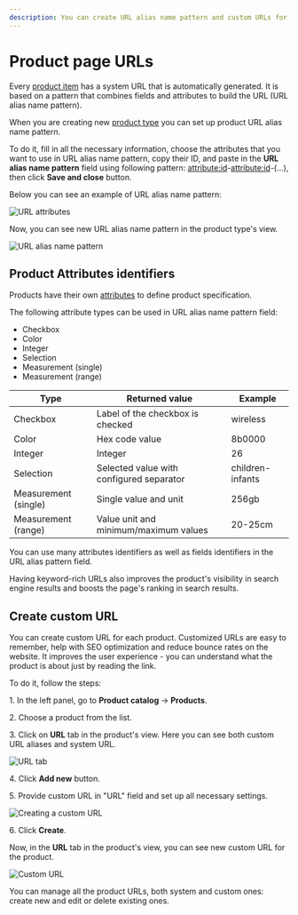 ```yaml
---
description: You can create URL alias name pattern and custom URLs for the Products.
---
```


# Product page URLs

Every [product item](products.md) has a system URL that is automatically generated. It is based on a pattern that combines fields and attributes to build the URL (URL alias name pattern).

When you are creating new [product type](create_product_types.md) you can set up product URL alias name pattern.

To do it, fill in all the necessary information, choose the attributes that you want to use in URL alias name pattern, copy their ID, and paste in the **URL alias name pattern** field using following pattern: <attribute:id>-<attribute:id>-(...), then click **Save and close** button.

Below you can see an example of URL alias name pattern:

![URL attributes](url_attributes.png "URL attributes")

Now, you can see new URL alias name pattern in the product type's view.

![URL alias name pattern](url_alias_name_pattern.png "URL alias name pattern")

## Product Attributes identifiers

Products have their own [attributes](products.md#attributes) to define product specification.

The following attribute types can be used in URL alias name pattern field:

- Checkbox
- Color
- Integer
- Selection
- Measurement (single)
- Measurement (range)

| Type | Returned value | Example|
|---|---|---|
| Checkbox | Label of the checkbox is checked | wireless |
| Color | Hex code value | 8b0000 |
| Integer | Integer | 26 |
| Selection | Selected value with configured separator | children-infants |
| Measurement (single) | Single value and unit | 256gb |
| Measurement (range) | Value unit and minimum/maximum values | 20-25cm|

You can use many attributes identifiers as well as fields identifiers in the URL alias pattern field. 

Having keyword-rich URLs also improves the product's visibility in search engine results and boosts the page's ranking in search results.

## Create custom URL

You can create custom URL for each product.
Customized URLs are easy to remember, help with SEO optimization and reduce bounce rates on the website.
It improves the user experience - you can understand what the product is about just by reading the link. 

To do it, follow the steps:

1\. In the left panel, go to **Product catalog** -> **Products**.

2\. Choose a product from the list.

3\. Click on **URL** tab in the product's view. Here you can see both custom URL aliases and system URL.

![URL tab](url_tab.png "URL tab")

4\. Click **Add new** button.

5\. Provide custom URL in "URL" field and set up all necessary settings.

![Creating a custom URL](create_custom_url.png "Creating a custom URL")

6\. Click **Create**.

Now, in the **URL** tab in the product's view, you can see new custom URL for the product.

![Custom URL](custom_url.png "Custom URL")

You can manage all the product URLs, both system and custom ones: create new and edit or delete existing ones.



